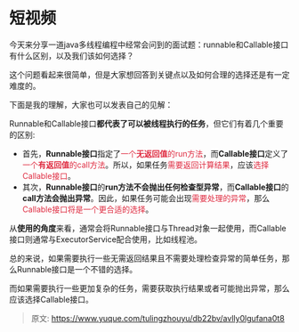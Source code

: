 # 短视频

今天来分享一道java多线程编程中经常会问到的面试题：runnable和Callable接口有什么区别，以及我们该如何选择？

这个问题看起来很简单，但是大家想回答到关键点以及如何合理的选择还是有一定难度的。

下面是我的理解，大家也可以发表自己的见解：

Runnable和Callable接口**都代表了可以被线程执行的任务**，但它们有着几个重要的区别:

+ 首先，**Runnable接口**指定了<font style="color:#DF2A3F;">一个</font>**<font style="color:#DF2A3F;">无返回值</font>**<font style="color:#DF2A3F;">的run方法</font>，而**Callable接口**定义了<font style="color:#DF2A3F;">一个</font>**<font style="color:#DF2A3F;">有返回值</font>**<font style="color:#DF2A3F;">的call方法</font>。所以，如果任务<font style="color:#DF2A3F;">需要返回计算结果</font>，应该<font style="color:#DF2A3F;">选择Callable接口</font>。
+ 其次，**Runnable接口**的**run方法不会抛出任何检查型异常**，而**Callable接口**的**call方法会抛出异常**。因此，如果任务可能会出现<font style="color:#DF2A3F;">需要处理的异常</font>，那么<font style="color:#DF2A3F;">Callable接口将是一个更合适的选择</font>。

从**使用的角度**来看，通常会将Runnable接口与Thread对象一起使用，而Callable接口则通常与ExecutorService配合使用，比如线程池。

总的来说，如果需要执行一些无需返回结果且不需要处理检查异常的简单任务，那么Runnable接口是一个不错的选择。

而如果需要执行一些更加复杂的任务，需要获取执行结果或者可能抛出异常，那么应该选择Callable接口。



> 原文: <https://www.yuque.com/tulingzhouyu/db22bv/avlly0lgufana0t8>